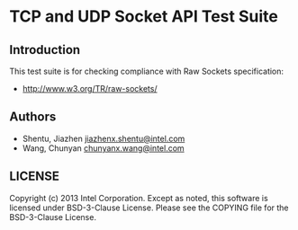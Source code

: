 # TCP and UDP Socket API Test Suite

## Introduction

This test suite is for checking compliance with Raw Sockets specification:
* http://www.w3.org/TR/raw-sockets/

## Authors

* Shentu, Jiazhen <jiazhenx.shentu@intel.com>
* Wang, Chunyan <chunyanx.wang@intel.com>

## LICENSE

Copyright (c) 2013 Intel Corporation.
Except as noted, this software is licensed under BSD-3-Clause License.
Please see the COPYING file for the BSD-3-Clause License.
